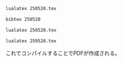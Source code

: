```bash
lualatex 250520.tex   

bibtex 250520      

lualatex 250520.tex    

lualatex 250520.tex   
```
これでコンパイルすることでPDFが作成される。